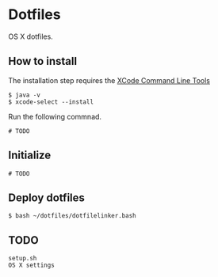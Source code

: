 # Dotfiles
OS X dotfiles.

##  How to install
The installation step requires the [XCode Command Line Tools](https://developer.apple.com/downloads)

```
$ java -v
$ xcode-select --install
```

Run the following commnad.

```shell
# TODO
```

## Initialize

```shell
# TODO
```

## Deploy dotfiles

```shell
$ bash ~/dotfiles/dotfilelinker.bash
```

## TODO

```shell
setup.sh
OS X settings
```

